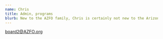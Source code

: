 ```yaml
---
name: Chris
title: Admin, programs
blurb: New to the AZFO family, Chris is certainly not new to the Arizona birding community. He bring his expertise, values, and field experience to our team.
---
```


[board2@AZFO.org](mailto:board2@AZFO.org)
